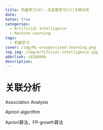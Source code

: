 ```yaml
---
title: 机器学习(V)--无监督学习(六)关联分析
date: 
katex: true
categories:
  - Artificial Intelligence
  - Machine Learning
tags:
  - 机器学习
cover: /img/ML-unsupervised-learning.png
top_img: /img/artificial-intelligence.jpg
abbrlink: c818004b
description:
---
```




# 关联分析

Association Analysis

Apriori algorithm

Apriori算法，FP-growth算法